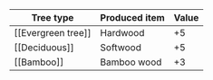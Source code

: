 | Tree type          | Produced item | Value |
| ------------------ | ------------- | ----- |
| [[Evergreen tree]] | Hardwood      | +5    |
| [[Deciduous]]      | Softwood      | +5    |
| [[Bamboo]]         | Bamboo wood   | +3    |